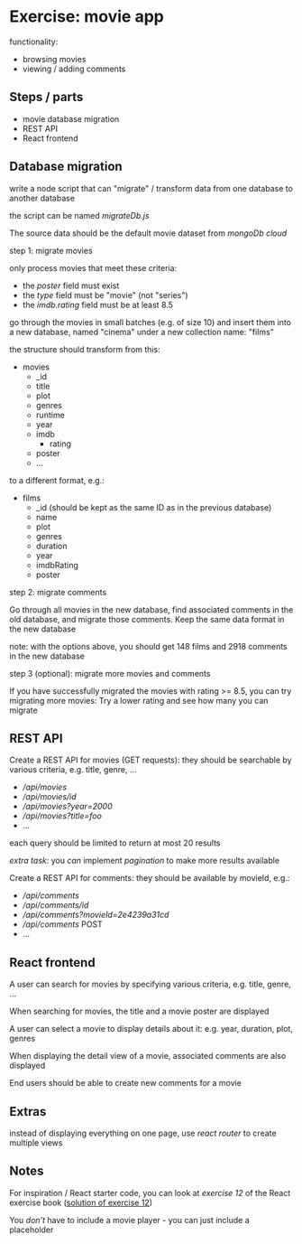 # Exercise: movie app

functionality:

- browsing movies
- viewing / adding comments

## Steps / parts

- movie database migration
- REST API
- React frontend

## Database migration

write a node script that can "migrate" / transform data from one database to another database

the script can be named _migrateDb.js_

The source data should be the default movie dataset from _mongoDb cloud_

step 1: migrate movies

only process movies that meet these criteria:

- the _poster_ field must exist
- the _type_ field must be "movie" (not "series")
- the _imdb.rating_ field must be at least 8.5

go through the movies in small batches (e.g. of size 10) and insert them into a new database, named "cinema" under a new collection name: "films"

the structure should transform from this:

- movies
  - \_id
  - title
  - plot
  - genres
  - runtime
  - year
  - imdb
    - rating
  - poster
  - ...

to a different format, e.g.:

- films
  - \_id (should be kept as the same ID as in the previous database)
  - name
  - plot
  - genres
  - duration
  - year
  - imdbRating
  - poster

step 2: migrate comments

Go through all movies in the new database, find associated comments in the old database, and migrate those comments. Keep the same data format in the new database

note: with the options above, you should get 148 films and 2918 comments in the new database

step 3 (optional): migrate more movies and comments

If you have successfully migrated the movies with rating >= 8.5, you can try migrating more movies: Try a lower rating and see how many you can migrate

## REST API

Create a REST API for movies (GET requests): they should be searchable by various criteria, e.g. title, genre, ...

- _/api/movies_
- _/api/movies/id_
- _/api/movies?year=2000_
- _/api/movies?title=foo_
- ...

each query should be limited to return at most 20 results

_extra task_: you _can_ implement _pagination_ to make more results available

Create a REST API for comments: they should be available by movieId, e.g.:

- _/api/comments_
- _/api/comments/id_
- _/api/comments?movieId=2e4239a31cd_
- _/api/comments_ POST
- ...

## React frontend

A user can search for movies by specifying various criteria, e.g. title, genre, ...

When searching for movies, the title and a movie poster are displayed

A user can select a movie to display details about it: e.g. year, duration, plot, genres

When displaying the detail view of a movie, associated comments are also displayed

End users should be able to create new comments for a movie

## Extras

instead of displaying everything on one page, use _react router_ to create multiple views

## Notes

For inspiration / React starter code, you can look at _exercise 12_ of the React exercise book ([solution of exercise 12](https://codesandbox.io/s/u5sifc?file=/src/App.jsx))

You _don't_ have to include a movie player - you can just include a placeholder
